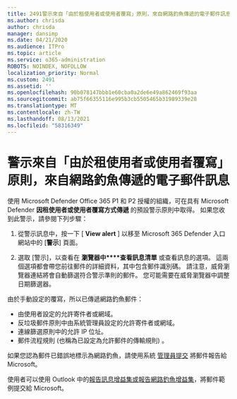 ```yaml
---
title: 2491警示來自「由於租使用者或使用者覆寫」原則，來自網路釣魚傳遞的電子郵件訊息
ms.author: chrisda
author: chrisda
manager: dansimp
ms.date: 04/21/2020
ms.audience: ITPro
ms.topic: article
ms.service: o365-administration
ROBOTS: NOINDEX, NOFOLLOW
localization_priority: Normal
ms.custom: 2491
ms.assetid: ''
ms.openlocfilehash: 90b078147bbb1e60cba0a2de6e49a862469f93aa
ms.sourcegitcommit: ab75f66355116e995b3cb5505465b31989339e28
ms.translationtype: MT
ms.contentlocale: zh-TW
ms.lasthandoff: 08/13/2021
ms.locfileid: "58316349"
---
```

# <a name="alert-email-messages-from-the-phish-delivered-due-to-tenant-or-user-override-policy"></a>警示來自「由於租使用者或使用者覆寫」原則，來自網路釣魚傳遞的電子郵件訊息

使用 Microsoft Defender Office 365 P1 和 P2 授權的組織，可在具有 Microsoft Defender **因租使用者或使用者覆寫方式傳遞** 的預設警示原則中取得。 如果您收到此警示，請參閱下列步驟：

1. 從警示訊息中，按一下 [ **View alert** ] 以移至 Microsoft 365 Defender 入口網站中的 [**警示**] 頁面。

2. 選取 [警示]，以查看在 **瀏覽器中****查看訊息清單** 或查看訊息的選項。 這兩個選項都會帶您前往郵件的詳細資料，其中包含郵件識別碼。 請注意，威脅瀏覽器連結將會自動篩選符合警示準則的郵件。 您可能需要在威脅瀏覽器中調整日期篩選器。

由於手動設定的覆寫，所以已傳遞網路釣魚郵件：

- 由使用者設定的允許寄件者或網域。
- 反垃圾郵件原則中由系統管理員設定的允許寄件者或網域。
- 連線篩選原則中的允許 IP 位址。
- 郵件流程規則 (也稱為已設定為允許郵件的傳輸規則) 。

如果您認為郵件已錯誤地標示為網路釣魚，請使用系統 [管理員提交](https://docs.microsoft.com/microsoft-365/security/office-365-security/admin-submission) 將郵件報告給 Microsoft。

使用者可以使用 Outlook 中的[報告訊息增益集或報告網路釣魚增益集](https://docs.microsoft.com/microsoft-365/security/office-365-security/enable-the-report-message-add-in)，將郵件範例提交給 Microsoft。
